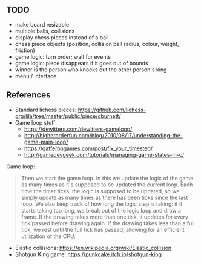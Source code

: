 ## TODO
* make board resizable
* multiple balls, collisions
* display chess pieces instead of a ball
* chess piece objects (position, collision ball radius, colour, weight, friction)
* game logic: turn order; wait for events
* game logic: piece disappears if it goes out of bounds
* winner is the person who knocks out the other person's king
* menu / interface.

## References
* Standard lichess pieces: https://github.com/lichess-org/lila/tree/master/public/piece/cburnett/
* Game loop stuff:
  - <https://dewitters.com/dewitters-gameloop/>
  - <http://higherorderfun.com/blog/2010/08/17/understanding-the-game-main-loop/>
  - <https://gafferongames.com/post/fix_your_timestep/>
  - <http://gamedevgeek.com/tutorials/managing-game-states-in-c/>

Game loop:

> Then we start the game loop. In this we update the logic of the game as many times as it's supposed to be updated the current loop. Each time the timer ticks, the logic is supposed to be updated, so we simply update as many times as there has been ticks since the last loop. We also keep track of how long the logic step is taking: if it starts taking too long, we break out of the logic loop and draw a frame. If the drawing takes more than one tick, it updates for every tick passed before drawing again. If the drawing takes less than a full tick, we rest until the full tick has passed, allowing for an efficient utilization of the CPU. 
* Elastic collisions: <https://en.wikipedia.org/wiki/Elastic_collision>
* Shotgun King game: <https://punkcake.itch.io/shotgun-king>

